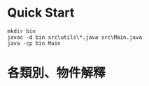 # Quick Start

```
mkdir bin
javac -d bin src\utils\*.java src\Main.java
java -cp bin Main
```

# 各類別、物件解釋
